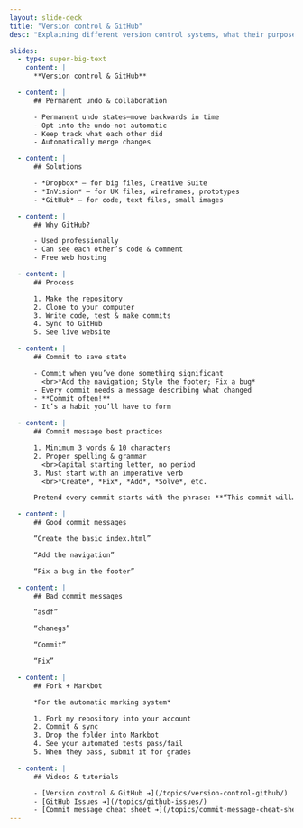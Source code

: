 ```yaml
---
layout: slide-deck
title: "Version control & GitHub"
desc: "Explaining different version control systems, what their purpose is, and how they work."

slides:
  - type: super-big-text
    content: |
      **Version control & GitHub**

  - content: |
      ## Permanent undo & collaboration

      - Permanent undo states—move backwards in time
      - Opt into the undo—not automatic
      - Keep track what each other did
      - Automatically merge changes

  - content: |
      ## Solutions

      - *Dropbox* — for big files, Creative Suite
      - *InVision* — for UX files, wireframes, prototypes
      - *GitHub* — for code, text files, small images

  - content: |
      ## Why GitHub?

      - Used professionally
      - Can see each other’s code & comment
      - Free web hosting

  - content: |
      ## Process

      1. Make the repository
      2. Clone to your computer
      3. Write code, test & make commits
      4. Sync to GitHub
      5. See live website

  - content: |
      ## Commit to save state

      - Commit when you’ve done something significant
        <br>*Add the navigation; Style the footer; Fix a bug*
      - Every commit needs a message describing what changed
      - **Commit often!**
      - It’s a habit you’ll have to form

  - content: |
      ## Commit message best practices

      1. Minimum 3 words & 10 characters
      2. Proper spelling & grammar
        <br>Capital starting letter, no period
      3. Must start with an imperative verb
        <br>*Create*, *Fix*, *Add*, *Solve*, etc.

      Pretend every commit starts with the phrase: **“This commit will…”**

  - content: |
      ## Good commit messages

      “Create the basic index.html”

      “Add the navigation”

      “Fix a bug in the footer”

  - content: |
      ## Bad commit messages

      “asdf”

      “chanegs”

      “Commit”

      “Fix”

  - content: |
      ## Fork + Markbot

      *For the automatic marking system*

      1. Fork my repository into your account
      2. Commit & sync
      3. Drop the folder into Markbot
      4. See your automated tests pass/fail
      5. When they pass, submit it for grades

  - content: |
      ## Videos & tutorials

      - [Version control & GitHub ➔](/topics/version-control-github/)
      - [GitHub Issues ➔](/topics/github-issues/)
      - [Commit message cheat sheet ➔](/topics/commit-message-cheat-sheet/)
---
```

